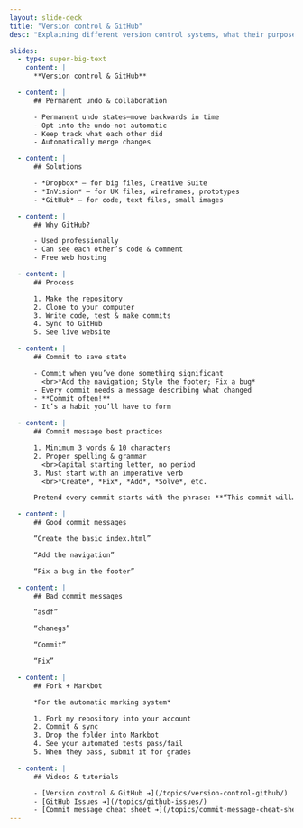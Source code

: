 ```yaml
---
layout: slide-deck
title: "Version control & GitHub"
desc: "Explaining different version control systems, what their purpose is, and how they work."

slides:
  - type: super-big-text
    content: |
      **Version control & GitHub**

  - content: |
      ## Permanent undo & collaboration

      - Permanent undo states—move backwards in time
      - Opt into the undo—not automatic
      - Keep track what each other did
      - Automatically merge changes

  - content: |
      ## Solutions

      - *Dropbox* — for big files, Creative Suite
      - *InVision* — for UX files, wireframes, prototypes
      - *GitHub* — for code, text files, small images

  - content: |
      ## Why GitHub?

      - Used professionally
      - Can see each other’s code & comment
      - Free web hosting

  - content: |
      ## Process

      1. Make the repository
      2. Clone to your computer
      3. Write code, test & make commits
      4. Sync to GitHub
      5. See live website

  - content: |
      ## Commit to save state

      - Commit when you’ve done something significant
        <br>*Add the navigation; Style the footer; Fix a bug*
      - Every commit needs a message describing what changed
      - **Commit often!**
      - It’s a habit you’ll have to form

  - content: |
      ## Commit message best practices

      1. Minimum 3 words & 10 characters
      2. Proper spelling & grammar
        <br>Capital starting letter, no period
      3. Must start with an imperative verb
        <br>*Create*, *Fix*, *Add*, *Solve*, etc.

      Pretend every commit starts with the phrase: **“This commit will…”**

  - content: |
      ## Good commit messages

      “Create the basic index.html”

      “Add the navigation”

      “Fix a bug in the footer”

  - content: |
      ## Bad commit messages

      “asdf”

      “chanegs”

      “Commit”

      “Fix”

  - content: |
      ## Fork + Markbot

      *For the automatic marking system*

      1. Fork my repository into your account
      2. Commit & sync
      3. Drop the folder into Markbot
      4. See your automated tests pass/fail
      5. When they pass, submit it for grades

  - content: |
      ## Videos & tutorials

      - [Version control & GitHub ➔](/topics/version-control-github/)
      - [GitHub Issues ➔](/topics/github-issues/)
      - [Commit message cheat sheet ➔](/topics/commit-message-cheat-sheet/)
---
```

